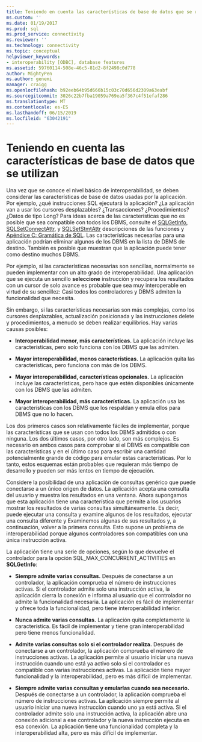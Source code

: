 ```yaml
---
title: Teniendo en cuenta las características de base de datos que se usarán | Microsoft Docs
ms.custom: ''
ms.date: 01/19/2017
ms.prod: sql
ms.prod_service: connectivity
ms.reviewer: ''
ms.technology: connectivity
ms.topic: conceptual
helpviewer_keywords:
- interoperability [ODBC], database features
ms.assetid: 59760114-508e-46c5-81d2-8f2498c0d778
author: MightyPen
ms.author: genemi
manager: craigg
ms.openlocfilehash: b92eeb64b95d666b15c03c70d656d2309a63eabf
ms.sourcegitcommit: 3026c22b7fba19059a769ea5f367c4f51efaf286
ms.translationtype: MT
ms.contentlocale: es-ES
ms.lasthandoff: 06/15/2019
ms.locfileid: "63042191"
---
```

# <a name="considering-database-features-to-use"></a>Teniendo en cuenta las características de base de datos que se utilizan
Una vez que se conoce el nivel básico de interoperabilidad, se deben considerar las características de base de datos usadas por la aplicación. Por ejemplo, ¿qué instrucciones SQL ejecutará la aplicación? ¿La aplicación van a usar los cursores desplazables? ¿Transacciones? ¿Procedimientos? ¿Datos de tipo Long? Para ideas acerca de las características que no es posible que sea compatible con todos los DBMS, consulte el [SQLGetInfo](../../../odbc/reference/syntax/sqlgetinfo-function.md), [SQLSetConnectAttr](../../../odbc/reference/syntax/sqlsetconnectattr-function.md), y [SQLSetStmtAttr](../../../odbc/reference/syntax/sqlsetstmtattr-function.md) descripciones de las funciones y [ Apéndice C: Gramática de SQL](../../../odbc/reference/appendixes/appendix-c-sql-grammar.md). Las características necesarias para una aplicación podrían eliminar algunos de los DBMS en la lista de DBMS de destino. También es posible que muestran que la aplicación puede tener como destino muchos DBMS.  
  
 Por ejemplo, si las características necesarias son sencillas, normalmente se pueden implementar con un alto grado de interoperabilidad. Una aplicación que se ejecuta un sencillo **seleccione** instrucción y recupera los resultados con un cursor de solo avance es probable que sea muy interoperable en virtud de su sencillez: Casi todos los controladores y DBMS admiten la funcionalidad que necesita.  
  
 Sin embargo, si las características necesarias son más complejas, como los cursores desplazables, actualización posicionada y las instrucciones delete y procedimientos, a menudo se deben realizar equilibrios. Hay varias causas posibles:  
  
-   **Interoperabilidad menor, más características.** La aplicación incluye las características, pero solo funciona con los DBMS que las admiten.  
  
-   **Mayor interoperabilidad, menos características.** La aplicación quita las características, pero funciona con más de los DBMS.  
  
-   **Mayor interoperabilidad, características opcionales.** La aplicación incluye las características, pero hace que estén disponibles únicamente con los DBMS que las admiten.  
  
-   **Mayor interoperabilidad, más características.** La aplicación usa las características con los DBMS que los respaldan y emula ellos para DBMS que no lo hacen.  
  
 Los dos primeros casos son relativamente fáciles de implementar, porque las características que se usan con todos los DBMS admitidos o con ninguna. Los dos últimos casos, por otro lado, son más complejos. Es necesario en ambos casos para comprobar si el DBMS es compatible con las características y en el último caso para escribir una cantidad potencialmente grande de código para emular estas características. Por lo tanto, estos esquemas están probables que requieran más tiempo de desarrollo y pueden ser más lentos en tiempo de ejecución.  
  
 Considere la posibilidad de una aplicación de consultas genérico que puede conectarse a un único origen de datos. La aplicación acepta una consulta del usuario y muestra los resultados en una ventana. Ahora supongamos que esta aplicación tiene una característica que permite a los usuarios mostrar los resultados de varias consultas simultáneamente. Es decir, puede ejecutar una consulta y examine algunos de los resultados, ejecutar una consulta diferente y Examinemos algunas de sus resultados y, a continuación, volver a la primera consulta. Esto supone un problema de interoperabilidad porque algunos controladores son compatibles con una única instrucción activa.  
  
 La aplicación tiene una serie de opciones, según lo que devuelve el controlador para la opción SQL_MAX_CONCURRENT_ACTIVITIES en **SQLGetInfo**:  
  
-   **Siempre admite varias consultas.** Después de conectarse a un controlador, la aplicación comprueba el número de instrucciones activas. Si el controlador admite solo una instrucción activa, la aplicación cierra la conexión e informa al usuario que el controlador no admite la funcionalidad necesaria. La aplicación es fácil de implementar y ofrece toda la funcionalidad, pero tiene interoperabilidad inferior.  
  
-   **Nunca admite varias consultas.** La aplicación quita completamente la característica. Es fácil de implementar y tiene gran interoperabilidad pero tiene menos funcionalidad.  
  
-   **Admite varias consultas solo si el controlador realiza.** Después de conectarse a un controlador, la aplicación comprueba el número de instrucciones activas. La aplicación permite al usuario iniciar una nueva instrucción cuando uno está ya activo solo si el controlador es compatible con varias instrucciones activas. La aplicación tiene mayor funcionalidad y la interoperabilidad, pero es más difícil de implementar.  
  
-   **Siempre admite varias consultas y emularlas cuando sea necesario.** Después de conectarse a un controlador, la aplicación comprueba el número de instrucciones activas. La aplicación siempre permite al usuario iniciar una nueva instrucción cuando uno ya está activa. Si el controlador admite solo una instrucción activa, la aplicación abre una conexión adicional a ese controlador y la nueva instrucción ejecuta en esa conexión. La aplicación tiene una funcionalidad completa y la interoperabilidad alta, pero es más difícil de implementar.
